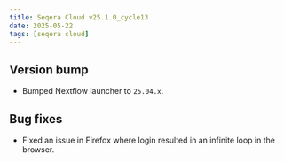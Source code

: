 ```yaml
---
title: Seqera Cloud v25.1.0_cycle13
date: 2025-05-22
tags: [seqera cloud]
---
```


## Version bump

- Bumped Nextflow launcher to `25.04.x`.

## Bug fixes

- Fixed an issue in Firefox where login resulted in an infinite loop in the browser.
